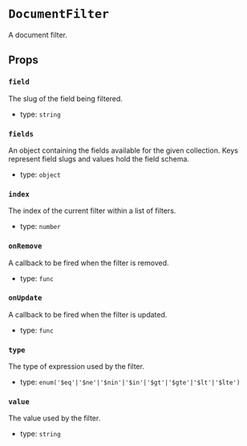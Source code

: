 `DocumentFilter`
================

A document filter.

Props
-----

### `field`

The slug of the field being filtered.

- type: `string`


### `fields`

An object containing the fields available for the given collection.
Keys represent field slugs and values hold the field schema.

- type: `object`


### `index`

The index of the current filter within a list of filters.

- type: `number`


### `onRemove`

A callback to be fired when the filter is removed.

- type: `func`


### `onUpdate`

A callback to be fired when the filter is updated.

- type: `func`


### `type`

The type of expression used by the filter.

- type: `enum('$eq'|'$ne'|'$nin'|'$in'|'$gt'|'$gte'|'$lt'|'$lte')`


### `value`

The value used by the filter.

- type: `string`

